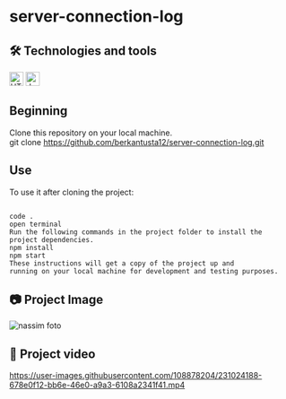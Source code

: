 # server-connection-log

## 🛠  Technologies and tools

<p>


<img src="https://img.shields.io/badge/HTML5-282C34?logo=html5&logoColor=E34F26" alt="HTML5 logo" title="HTML5" height="25" />
<img src="https://img.shields.io/badge/JavaScript-282C34?logo=javascript&logoColor=F7DF1E" alt="JavaScript logo" title="JavaScript" height="25" />
 

</p>

## Beginning

Clone this repository on your local machine.
<br>
git clone https://github.com/berkantusta12/server-connection-log.git

## Use

To use it after cloning the project:
```

code . 
open terminal
Run the following commands in the project folder to install the project dependencies.
npm install
npm start
These instructions will get a copy of the project up and 
running on your local machine for development and testing purposes.
```

## 📷 Project Image

![nassim foto](https://user-images.githubusercontent.com/108878204/231024114-602f7b34-b138-476f-966f-083b1727df8a.PNG)




## 🎥 Project video


https://user-images.githubusercontent.com/108878204/231024188-678e0f12-bb6e-46e0-a9a3-6108a2341f41.mp4

